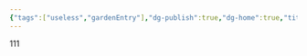 ```yaml
---
{"tags":["useless","gardenEntry"],"dg-publish":true,"dg-home":true,"title":"test2","permalink":"/blog/test2/","dgPassFrontmatter":true}
---
```


111